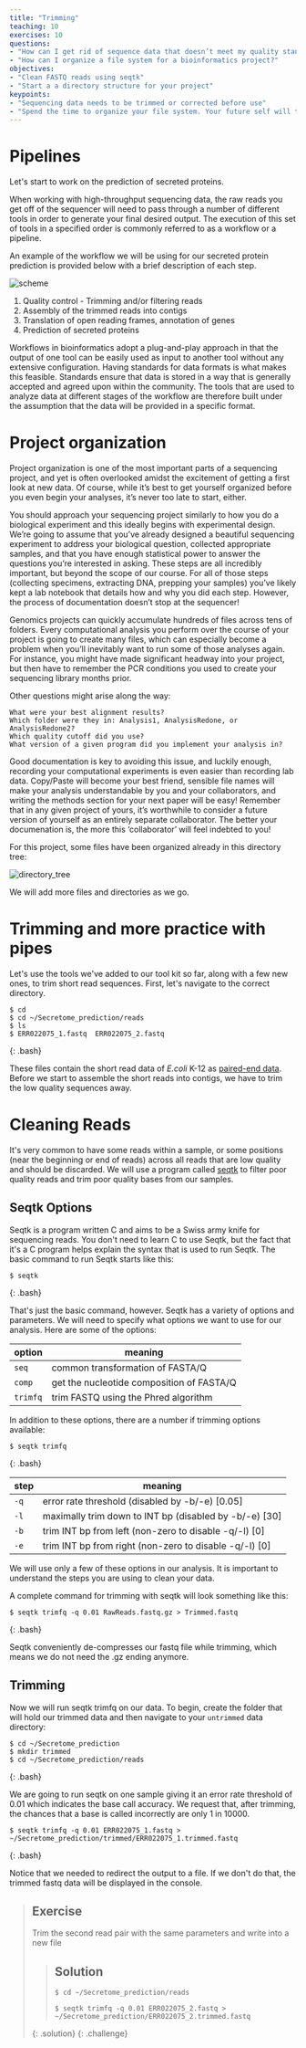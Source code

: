 ```yaml
---
title: "Trimming"
teaching: 10
exercises: 10
questions:
- "How can I get rid of sequence data that doesn’t meet my quality standards?"
- "How can I organize a file system for a bioinformatics project?"
objectives:
- "Clean FASTQ reads using seqtk"
- "Start a a directory structure for your project" 
keypoints:
- "Sequencing data needs to be trimmed or corrected before use"
- "Spend the time to organize your file system. Your future self will thank you!"
---
```


# Pipelines

Let's start to work on the prediction of secreted proteins.

When working with high-throughput sequencing data, the raw reads you get off of the sequencer will need to pass through a number of different tools in order to generate your final desired output. The execution of this set of tools in a specified order is commonly referred to as a workflow or a pipeline.

An example of the workflow we will be using for our secreted protein prediction is provided below with a brief description of each step.

![scheme](../fig/MMBI_scheme.png)

1. Quality control - Trimming and/or filtering reads
2. Assembly of the trimmed reads into contigs
3. Translation of open reading frames, annotation of genes
5. Prediction of secreted proteins

Workflows in bioinformatics adopt a plug-and-play approach in that the output of one tool can be easily
used as input to another tool without any extensive configuration. Having standards for data formats is what 
makes this feasible. Standards ensure that data is stored in a way that is generally accepted and agreed upon 
within the community. The tools that are used to analyze data at different stages of the workflow are therefore 
built under the assumption that the data will be provided in a specific format. 

# Project organization

Project organization is one of the most important parts of a sequencing project, and yet is often overlooked amidst the excitement of getting a first look at new data. Of course, while it’s best to get yourself organized before you even begin your analyses, it’s never too late to start, either.

You should approach your sequencing project similarly to how you do a biological experiment and this ideally begins with experimental design. We’re going to assume that you’ve already designed a beautiful sequencing experiment to address your biological question, collected appropriate samples, and that you have enough statistical power to answer the questions you’re interested in asking. These steps are all incredibly important, but beyond the scope of our course. For all of those steps (collecting specimens, extracting DNA, prepping your samples) you’ve likely kept a lab notebook that details how and why you did each step. However, the process of documentation doesn’t stop at the sequencer!

Genomics projects can quickly accumulate hundreds of files across tens of folders. Every computational analysis you perform over the course of your project is going to create many files, which can especially become a problem when you’ll inevitably want to run some of those analyses again. For instance, you might have made significant headway into your project, but then have to remember the PCR conditions you used to create your sequencing library months prior.

Other questions might arise along the way:

    What were your best alignment results?
    Which folder were they in: Analysis1, AnalysisRedone, or AnalysisRedone2?
    Which quality cutoff did you use?
    What version of a given program did you implement your analysis in?

Good documentation is key to avoiding this issue, and luckily enough, recording your computational experiments is even easier than recording lab data. Copy/Paste will become your best friend, sensible file names will make your analysis understandable by you and your collaborators, and writing the methods section for your next paper will be easy! Remember that in any given project of yours, it’s worthwhile to consider a future version of yourself as an entirely separate collaborator. The better your documenation is, the more this ‘collaborator’ will feel indebted to you!

For this project, some files have been organized already in this directory tree:


![directory_tree](../fig/MBBI_files.jpg)

We will add more files and directories as we go.

# Trimming and more practice with pipes

Let's use the tools we've added to our tool kit so far, along with a few new ones, to trim short read sequences. 
First, let's navigate to the correct directory.

~~~
$ cd
$ cd ~/Secretome_prediction/reads
$ ls
$ ERR022075_1.fastq  ERR022075_2.fastq
~~~
{: .bash}

These files contain the short read data of *E.coli* K-12 as [paired-end data](https://www.illumina.com/science/technology/next-generation-sequencing/paired-end-vs-single-read-sequencing.html). Before we start to assemble the short reads into contigs, we have to trim the low quality sequences away. 


# Cleaning Reads

It's very common to have some reads within a sample,
or some positions (near the beginning or end of reads) across all
reads that are low quality and should be discarded. We will use a program called
[seqtk](https://github.com/lh3/seqtk) to
filter poor quality reads and trim poor quality bases from our samples.

## Seqtk Options

Seqtk is a program written C and aims to be a Swiss army knife for sequencing reads. 
You don't need to learn C to use Seqtk, but the fact that it's a C program helps
explain the syntax that is used to run Seqtk. The basic
command to run Seqtk starts like this:

~~~
$ seqtk
~~~
{: .bash}


That's just the basic command, however. Seqtk has a variety of
options and parameters. We will need to specify what options we want
to use for our analysis. Here are some of the options:


| option    | meaning |
| ------- | ---------- |
| `seq` | common transformation of FASTA/Q |
|  `comp`   | get the nucleotide composition of FASTA/Q |
|  `trimfq` | trim FASTQ using the Phred algorithm |

In addition to these options, there are a number if  trimming options
available:

~~~
$ seqtk trimfq
~~~
{: .bash}

| step   | meaning |
| ------- | ---------- |
| `-q` | error rate threshold (disabled by -b/-e) [0.05] |
| `-l`  | maximally trim down to INT bp (disabled by -b/-e) [30]  |
|  `-b` |  trim INT bp from left (non-zero to disable -q/-l) [0] |
| `-e`  |  trim INT bp from right (non-zero to disable -q/-l) [0] |

We will use only a few of these options in our
analysis. It is important to understand the steps you are using to
clean your data.

A complete command for trimming with seqtk will look something like this:

~~~
$ seqtk trimfq -q 0.01 RawReads.fastq.gz > Trimmed.fastq
~~~
{: .bash}

Seqtk conveniently de-compresses our fastq file while trimming, which means we do not need the .gz ending anymore.

## Trimming

Now we will run seqtk trimfq on our data. To begin, create the folder that will hold our trimmed data and then navigate to your `untrimmed` data directory:

~~~
$ cd ~/Secretome_prediction
$ mkdir trimmed
$ cd ~/Secretome_prediction/reads
~~~
{: .bash}

We are going to run seqtk on one sample giving it an error rate threshold of 0.01 which indicates the base call accuracy. We request that, after trimming, the chances that a base is called incorrectly are only 1 in 10000.

~~~
$ seqtk trimfq -q 0.01 ERR022075_1.fastq > ~/Secretome_prediction/trimmed/ERR022075_1.trimmed.fastq
~~~
{: .bash}

Notice that we needed to redirect the output to a file. If we don't do that, the trimmed fastq data will be displayed in the console.


> ## Exercise
> Trim the second read pair with the same parameters and write into a new file
> 
> 
> > ## Solution
> > 
> > `$ cd ~/Secretome_prediction/reads`
> > 
> > `$ seqtk trimfq -q 0.01 ERR022075_2.fastq > ~/Secretome_prediction/ERR022075_2.trimmed.fastq`
> >
> {: .solution}
{: .challenge}
